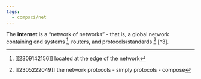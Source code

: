 ```yaml
---
tags:
  - compsci/net
---
```


The **internet** is a “network of networks” - that is, a global network containing end systems [^1], routers, and protocols/standards [^2] [^3].

[^1]: [[2309142156]] located at the edge of the network
[^2]: [[2305222049]] the network protocols - simply protocols - compose 